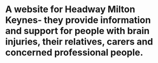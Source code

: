 # A website for Headway Milton Keynes-  they provide information and support for people with brain injuries, their relatives, carers and concerned professional people.
